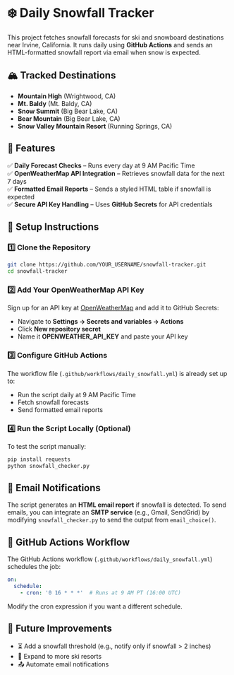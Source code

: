 # ❄️ Daily Snowfall Tracker  

This project fetches snowfall forecasts for ski and snowboard destinations near Irvine, California. It runs daily using **GitHub Actions** and sends an HTML-formatted snowfall report via email when snow is expected.  

## 🏔️ Tracked Destinations  
- **Mountain High** (Wrightwood, CA)  
- **Mt. Baldy** (Mt. Baldy, CA)  
- **Snow Summit** (Big Bear Lake, CA)  
- **Bear Mountain** (Big Bear Lake, CA)  
- **Snow Valley Mountain Resort** (Running Springs, CA)  

## 🚀 Features  
✅ **Daily Forecast Checks** – Runs every day at 9 AM Pacific Time  
✅ **OpenWeatherMap API Integration** – Retrieves snowfall data for the next 7 days  
✅ **Formatted Email Reports** – Sends a styled HTML table if snowfall is expected  
✅ **Secure API Key Handling** – Uses **GitHub Secrets** for API credentials  

## 📜 Setup Instructions  

### 1️⃣ Clone the Repository  
```bash
git clone https://github.com/YOUR_USERNAME/snowfall-tracker.git
cd snowfall-tracker
```

### 2️⃣ Add Your OpenWeatherMap API Key  
Sign up for an API key at [OpenWeatherMap](https://openweathermap.org/api) and add it to GitHub Secrets:  
- Navigate to **Settings → Secrets and variables → Actions**  
- Click **New repository secret**  
- Name it **OPENWEATHER_API_KEY** and paste your API key  

### 3️⃣ Configure GitHub Actions  
The workflow file (`.github/workflows/daily_snowfall.yml`) is already set up to:  
- Run the script daily at 9 AM Pacific Time  
- Fetch snowfall forecasts  
- Send formatted email reports  

### 4️⃣ Run the Script Locally (Optional)  
To test the script manually:  
```bash
pip install requests
python snowfall_checker.py
```

## 📧 Email Notifications  
The script generates an **HTML email report** if snowfall is detected. To send emails, you can integrate an **SMTP service** (e.g., Gmail, SendGrid) by modifying `snowfall_checker.py` to send the output from `email_choice()`.

## 🤖 GitHub Actions Workflow  
The GitHub Actions workflow (`.github/workflows/daily_snowfall.yml`) schedules the job:  
```yaml
on:
  schedule:
    - cron: '0 16 * * *'  # Runs at 9 AM PT (16:00 UTC)
```
Modify the cron expression if you want a different schedule.

## 📌 Future Improvements  
- ⏳ Add a snowfall threshold (e.g., notify only if snowfall > 2 inches)  
- 📍 Expand to more ski resorts  
- 📤 Automate email notifications  

